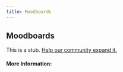 ```yaml
---
title: Moodboards
---
```


## Moodboards

This is a stub. [Help our community expand it.](https://github.com/freeCodeCamp/guide-articles/tree/master/articles/User-Experience-Design/Moodboards/index.md)

<!-- The article goes here, in GitHub-flavored Markdown. Feel free to add YouTube videos, images, and CodePen/JSBin embeds  -->

#### More Information:
<!-- Please add any articles you think might be helpful to read before writing the article -->


